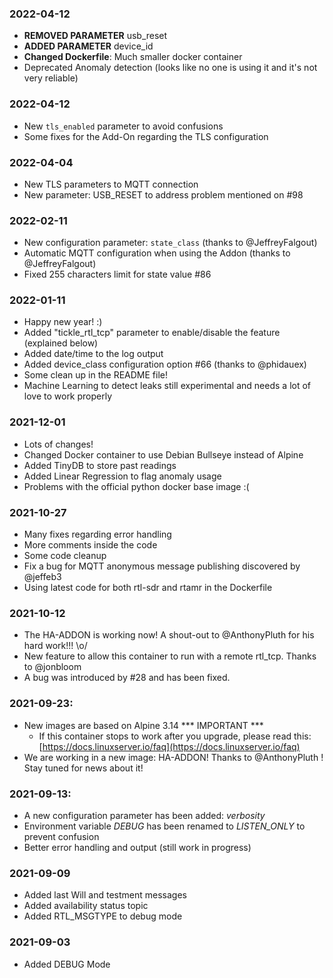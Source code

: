 ### 2022-04-12
 - **REMOVED PARAMETER** usb_reset
 - **ADDED PARAMETER** device_id
 - **Changed Dockerfile**: Much smaller docker container
 - Deprecated Anomaly detection (looks like no one is using it and it's not very reliable)

### 2022-04-12
 - New `tls_enabled` parameter to avoid confusions
 - Some fixes for the Add-On regarding the TLS configuration

### 2022-04-04
 - New TLS parameters to MQTT connection
 - New parameter: USB_RESET to address problem mentioned on #98

### 2022-02-11
 - New configuration parameter: `state_class` (thanks to @JeffreyFalgout)
 - Automatic MQTT configuration when using the Addon (thanks to @JeffreyFalgout)
 - Fixed 255 characters limit for state value #86

### 2022-01-11
 - Happy new year! :)
 - Added "tickle_rtl_tcp" parameter to enable/disable the feature (explained below)
 - Added date/time to the log output
 - Added device_class configuration option #66 (thanks to @phidauex)
 - Some clean up in the README file!
 - Machine Learning to detect leaks still experimental and needs a lot of love to work properly

### 2021-12-01
 - Lots of changes!
 - Changed Docker container to use Debian Bullseye instead of Alpine
 - Added TinyDB to store past readings
 - Added Linear Regression to flag anomaly usage
 - Problems with the official python docker base image :(

### 2021-10-27
 - Many fixes regarding error handling
 - More comments inside the code
 - Some code cleanup
 - Fix a bug for MQTT anonymous message publishing discovered by @jeffeb3
 - Using latest code for both rtl-sdr and rtamr in the Dockerfile

### 2021-10-12
 - The HA-ADDON is working now! A shout-out to @AnthonyPluth for his hard work!!! \o/
 - New feature to allow this container to run with a remote rtl_tcp. Thanks to @jonbloom
 - A bug was introduced by #28 and has been fixed.

### 2021-09-23:
 - New images are based on Alpine 3.14 *** IMPORTANT ***
   - If this container stops to work after you upgrade, please read this: [https://docs.linuxserver.io/faq](https://docs.linuxserver.io/faq)
 - We are working in a new image: HA-ADDON! Thanks to @AnthonyPluth ! Stay tuned for news about it!

### 2021-09-13:
 - A new configuration parameter has been added: *verbosity*
 - Environment variable *DEBUG* has been renamed to *LISTEN_ONLY* to prevent confusion
 - Better error handling and output (still work in progress)

### 2021-09-09
  - Added last Will and testment messages
  - Added availability status topic
  - Added RTL_MSGTYPE to debug mode

### 2021-09-03
  - Added DEBUG Mode
